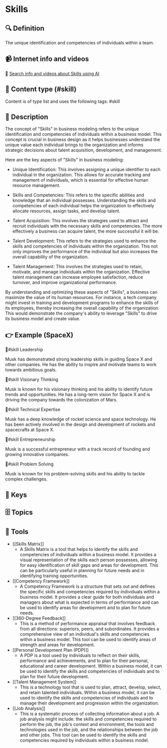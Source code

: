 
# Skills


## 🔍 Definition
The unique identification and competencies of individuals within a team.


## 📹 Internet info and videos
🤖 [Search info and videos about Skills using AI](https://www.perplexity.ai/search?q=videos+about+Skills:+the+unique+identification+and+competencies+of+individuals+within+a+business+model.
)

## 📰 Content type (#skill)
Content is of type list and uses the following tags: #skill


## 📖 Description
The concept of "Skills" in business modeling refers to the unique identification and competencies of individuals within a business model. This concept is crucial in business design as it helps businesses understand the unique value each individual brings to the organization and informs strategic decisions about talent acquisition, development, and management.

Here are the key aspects of "Skills" in business modeling:

- Unique Identification: This involves assigning a unique identifier to each individual in the organization. This allows for accurate tracking and management of individuals, which is essential for effective human resource management.

- Skills and Competencies: This refers to the specific abilities and knowledge that an individual possesses. Understanding the skills and competencies of each individual helps the organization to effectively allocate resources, assign tasks, and develop talent.

- Talent Acquisition: This involves the strategies used to attract and recruit individuals with the necessary skills and competencies. The more effectively a business can acquire talent, the more successful it will be.

- Talent Development: This refers to the strategies used to enhance the skills and competencies of individuals within the organization. This not only improves the performance of the individual but also increases the overall capability of the organization.

- Talent Management: This involves the strategies used to retain, motivate, and manage individuals within the organization. Effective talent management can increase employee satisfaction, reduce turnover, and improve organizational performance.

By understanding and optimizing these aspects of "Skills", a business can maximize the value of its human resources. For instance, a tech company might invest in training and development programs to enhance the skills of its employees, thereby increasing the overall capability of the organization. This would demonstrate the company's ability to leverage "Skills" to drive its business model and create value.

## 👉 Example (SpaceX)

🔧#skill Leadership

Musk has demonstrated strong leadership skills in guiding Space X and other companies. He has the ability to inspire and motivate teams to work towards ambitious goals.

🔧#skill Visionary Thinking

Musk is known for his visionary thinking and his ability to identify future trends and opportunities. He has a long-term vision for Space X and is driving the company towards the colonization of Mars.

🔧#skill Technical Expertise

Musk has a deep knowledge of rocket science and space technology. He has been actively involved in the design and development of rockets and spacecrafts at Space X.

🔧#skill Entrepreneurship

Musk is a successful entrepreneur with a track record of founding and growing innovative companies.

🔧#skill Problem Solving

Musk is known for his problem-solving skills and his ability to tackle complex challenges.

## 🔑 Keys



## 🗄️ Topics


## 🧰 Tools
- [[Skills Matrix]]
  - A Skills Matrix is a tool that helps to identify the skills and competencies of individuals within a business model. It provides a visual representation of the skills each person possesses, allowing for easy identification of skill gaps and areas for development. This can be particularly useful in planning for future needs and in identifying training opportunities.
- [[Competency Framework]]
  - A Competency Framework is a structure that sets out and defines the specific skills and competencies required by individuals within a business model. It provides a clear guide for both individuals and managers about what is expected in terms of performance and can be used to identify areas for development and to plan for future needs.
- [[360-Degree Feedback]]
  - This is a method of performance appraisal that involves feedback from all directions: superiors, peers, and subordinates. It provides a comprehensive view of an individual's skills and competencies within a business model. This tool can be used to identify areas of strength and areas for development.
- [[Personal Development Plan (PDP)]]
  - A PDP is a tool used by individuals to reflect on their skills, performance and achievements, and to plan for their personal, educational and career development. Within a business model, it can be used to identify the skills and competencies of individuals and to plan for their future development.
- [[Talent Management System]]
  - This is a technology tool that is used to plan, attract, develop, select, and retain talented individuals. Within a business model, it can be used to identify the skills and competencies of individuals and to manage their development and progression within the organization.
- [[Job Analysis]]
  - This is a systematic process of collecting information about a job. A job analysis might include: the skills and competencies required to perform the job, the job's context and environment, the tools and technologies used in the job, and the relationships between the job and other jobs. This tool can be used to identify the skills and competencies required by individuals within a business model.
